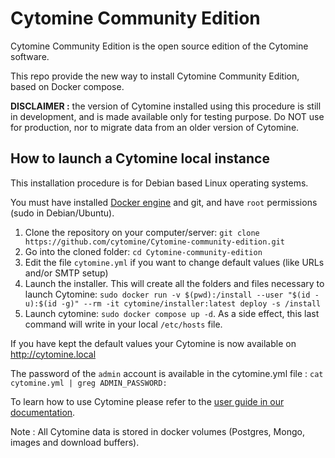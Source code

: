 # Cytomine Community Edition 

Cytomine Community Edition is the open source edition of the Cytomine software.

This repo provide the new way to install Cytomine Community Edition, based on Docker compose.

**DISCLAIMER :** the version of Cytomine installed using this procedure is still in development, and is made available only for testing purpose. Do NOT use for production, nor to migrate data from an older version of Cytomine.

## How to launch a Cytomine local instance

This installation procedure is for Debian based Linux operating systems. 

You must have installed [Docker engine](https://docs.docker.com/engine/install/) and git, and have `root` permissions (sudo in Debian/Ubuntu).

1. Clone the repository on your computer/server: `git clone https://github.com/cytomine/Cytomine-community-edition.git`
2. Go into the cloned folder: `cd Cytomine-community-edition`
3. Edit the file `cytomine.yml` if you want to change default values (like URLs and/or SMTP setup)
4. Launch the installer. This will create all the folders and files necessary to launch Cytomine: `sudo docker run -v $(pwd):/install --user "$(id -u):$(id -g)" --rm -it cytomine/installer:latest deploy -s /install`
5. Launch cytomine: `sudo docker compose up -d`. As a side effect, this last command will write in your local `/etc/hosts` file.

If you have kept the default values your Cytomine is now available on http://cytomine.local

The password of the `admin` account is available in the cytomine.yml file : `cat cytomine.yml | greg ADMIN_PASSWORD:`

To learn how to use Cytomine please refer to the [user guide in our documentation](https://doc.cytomine.org/user-guide/).

Note : All Cytomine data is stored in docker volumes (Postgres, Mongo, images and download buffers).
